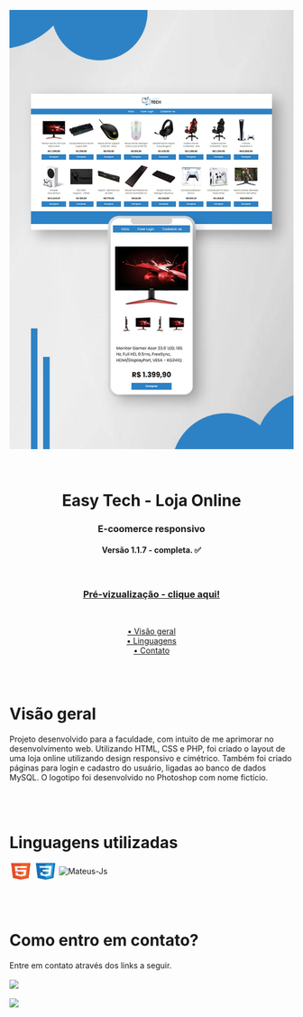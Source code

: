 <p align = "center">
  <img src = "loja_readme.png" alt = "mockup" />
</p>

<br>

<div align = "center">
<h1>Easy Tech - Loja Online</h1>
</div>

<h3 align = "center">
  E-coomerce responsivo
</h3>

<h4 align = "center">
	Versão 1.1.7 - completa. ✅
</h4>
<br>
<h3 align = "center">
<a href="https://htmlpreview.github.io/?https://github.com/matealves/easytech-loja/blob/main/index.html" target="_blank">Pré-vizualização - clique aqui!
</a> 
</h3>

<br>

<p align="center">
 <a href="#visao">• Visão geral</a> <br>
 <a href="#leng">• Linguagens</a> <br>
 <a href="#contato">• Contato</a>  
</p>
<br>
<br>

<div id="visao">
<h1>  Visão geral </h1>
Projeto desenvolvido para a faculdade, com intuito de me aprimorar no desenvolvimento web. Utilizando HTML, CSS e PHP, foi criado o layout de uma loja online utilizando design responsivo e cimétrico. Também foi criado páginas para login e cadastro do usuário, ligadas ao banco de dados MySQL. O logotipo foi desenvolvido no Photoshop com nome fictício.

</div>
<br>
<br>
<br>

<div id="leng">
<h1>  Linguagens utilizadas </h1>


 <img align="center" alt="Mateus-HTML" height="30" width="40" src="https://raw.githubusercontent.com/devicons/devicon/master/icons/html5/html5-original.svg">
  <img align="center" alt="Mateus-CSS" height="30" width="40" src="https://raw.githubusercontent.com/devicons/devicon/master/icons/css3/css3-original.svg">
  <img align="center" alt="Mateus-Js" height="30" width="40" src="https://cdn.jsdelivr.net/gh/devicons/devicon/icons/php/php-plain.svg">

</div>
<br>
<br>
<br>

<div id="contato">
<h1> Como entro em contato? </h1>

Entre em contato através dos links a seguir.
<br>
<br>
<a href="https://www.linkedin.com/in/claudioimai1/" target="_blank"><img src="https://img.shields.io/badge/-LinkedIn-%230077B5?style=for-the-badge&logo=linkedin&logoColor=white" target="_blank"></a>



<a href="https://api.whatsapp.com/send/?phone=5511995713217" target="_blank"><img src="https://img.shields.io/badge/WhatsApp-25D366?style=for-the-badge&logo=whatsapp&logoColor=white" target="_blank"></a>

</div>
<br>
<br>
<br>
